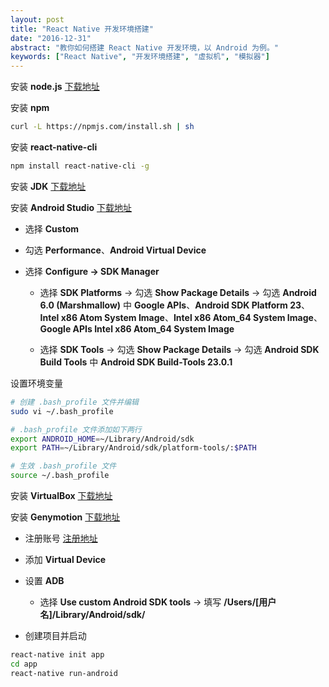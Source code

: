 ```yaml
---
layout: post
title: "React Native 开发环境搭建"
date: "2016-12-31"
abstract: "教你如何搭建 React Native 开发环境，以 Android 为例。"
keywords: ["React Native", "开发环境搭建", "虚拟机", "模拟器"]
---
```


安装 __node.js__ [下载地址](https://nodejs.org/en/)

安装 __npm__

```bash
curl -L https://npmjs.com/install.sh | sh
```

安装 __react-native-cli__

```bash
npm install react-native-cli -g
```

安装 __JDK__ [下载地址](http://www.oracle.com/technetwork/java/javase/downloads/jdk8-downloads-2133151.html)

安装 __Android Studio__ [下载地址](http://www.android-studio.org/)

+ 选择 __Custom__

+ 勾选 __Performance__、__Android Virtual Device__

+ 选择 __Configure -> SDK Manager__

    + 选择 __SDK Platforms__ -> 勾选 __Show Package Details__ -> 勾选 __Android 6.0 (Marshmallow)__ 中 __Google APIs__、__Android SDK Platform 23__、__Intel x86 Atom System Image__、__Intel x86 Atom_64 System Image__、__Google APIs Intel x86 Atom_64 System Image__
    
    + 选择 __SDK Tools__ -> 勾选 __Show Package Details__ -> 勾选 __Android SDK Build Tools__ 中 __Android SDK Build-Tools 23.0.1__

设置环境变量

```bash
# 创建 .bash_profile 文件并编辑
sudo vi ~/.bash_profile   

# .bash_profile 文件添加如下两行
export ANDROID_HOME=~/Library/Android/sdk
export PATH=~/Library/Android/sdk/platform-tools/:$PATH

# 生效 .bash_profile 文件
source ~/.bash_profile
```

安装 __VirtualBox__ [下载地址](https://www.virtualbox.org/wiki/Downloads)

安装 __Genymotion__ [下载地址](./genymotion.dmg.zip)

+ 注册账号 [注册地址](https://www.genymotion.com/account/create/)

+ 添加 __Virtual Device__

+ 设置 __ADB__

    + 选择 __Use custom Android SDK tools__ -> 填写 __/Users/[用户名]/Library/Android/sdk/__

+ 创建项目并启动

```bash
react-native init app
cd app
react-native run-android
```
